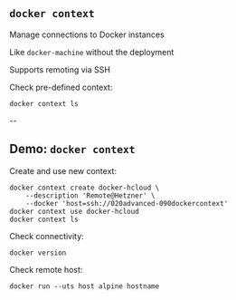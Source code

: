 ## `docker context`

Manage connections to Docker instances

Like `docker-machine` without the deployment

Supports remoting via SSH

Check pre-defined context:

```plaintext
docker context ls
```

--

## Demo: `docker context`

Create and use new context:

```plaintext
docker context create docker-hcloud \
    --description 'Remote@Hetzner' \
    --docker 'host=ssh://020advanced-090dockercontext'
docker context use docker-hcloud
docker context ls
```

Check connectivity:

```plaintext
docker version
```

Check remote host:

```plaintext
docker run --uts host alpine hostname
```
